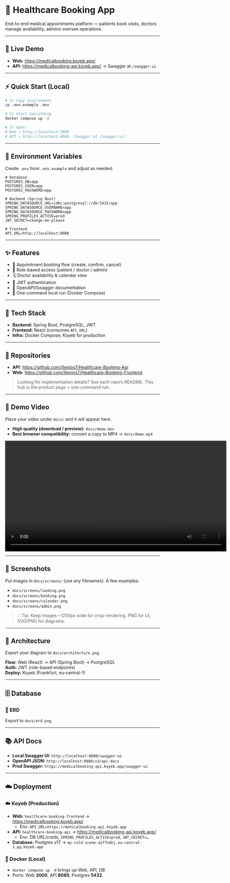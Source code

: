 # 🏥 Healthcare Booking App

End-to-end medical appointments platform — patients book visits, doctors manage availability, admins oversee operations.

---

## 🚀 Live Demo

- **Web:** https://medicalbooking.koyeb.app/
- **API:** https://medicalbooking-api.koyeb.app/ → Swagger at `/swagger-ui`

---

## ⚡ Quick Start (Local)

```bash
# 1) Copy environment
cp .env.example .env

# 2) Start everything
docker compose up -d

# 3) Open:
# Web → http://localhost:3000
# API → http://localhost:8080  (Swagger at /swagger-ui)
```

---

## 🔑 Environment Variables

Create `.env` from `.env.example` and adjust as needed:

```dotenv
# Database
POSTGRES_DB=app
POSTGRES_USER=app
POSTGRES_PASSWORD=app

# Backend (Spring Boot)
SPRING_DATASOURCE_URL=jdbc:postgresql://db:5432/app
SPRING_DATASOURCE_USERNAME=app
SPRING_DATASOURCE_PASSWORD=app
SPRING_PROFILES_ACTIVE=prod
JWT_SECRET=change-me-please

# Frontend
API_URL=http://localhost:8080
```

---

## ✨ Features

- 📅 Appointment booking flow (create, confirm, cancel)
- 👥 Role-based access (patient / doctor / admin)
- 🗓️ Doctor availability & calendar view
- 🔐 JWT authentication
- 📜 OpenAPI/Swagger documentation
- 🐳 One-command local run (Docker Compose)

---

## 🧰 Tech Stack

- **Backend:** Spring Boot, PostgreSQL, JWT  
- **Frontend:** React (consumes `API_URL`)  
- **Infra:** Docker Compose; Koyeb for production

---

## 🧷 Repositories

- **API:** https://github.com/Xenios7/Healthcare-Booking-Api  
- **Web:** https://github.com/Xenios7/Healthcare-Booking-Frontend  

> Looking for implementation details? See each repo’s README. This hub is the product page + one-command run.

---

## 🎥 Demo Video

Place your video under `docs/` and it will appear here.

- **High quality (download / preview):** `docs/demo.mov`  
- **Best browser compatibility:** convert a copy to MP4 → `docs/demo.mp4`

<!-- Inline player (works best with .mp4); GitHub may still render as a link -->
<video src="docs/demo.mp4" controls width="720">
  Your browser does not support the video tag.
  <a href="docs/demo.mp4">Download the demo video</a>.
</video>

---

## 📸 Screenshots

Put images in `docs/screens/` (use any filenames). A few examples:

- `docs/screens/landing.png`  
- `docs/screens/booking.png`  
- `docs/screens/calendar.png`  
- `docs/screens/admin.png`

> 💡 Tip: Keep images ~1200px wide for crisp rendering. PNG for UI, SVG/PNG for diagrams.

---

## 🧠 Architecture

Export your diagram to `docs/architecture.png`.

**Flow:** Web (React) → API (Spring Boot) → PostgreSQL  
**Auth:** JWT (role-based endpoints)  
**Deploy:** Koyeb (Frankfurt, eu-central-1)

---

## 🗄️ Database

### 🧩 ERD

Export to `docs/erd.png`.

---

## 📚 API Docs

- **Local Swagger UI:** `http://localhost:8080/swagger-ui`  
- **OpenAPI JSON:** `http://localhost:8080/v3/api-docs`  
- **Prod Swagger:** `https://medicalbooking-api.koyeb.app/swagger-ui`

---

## ☁️ Deployment

### ☁️ Koyeb (Production)

- **Web:** `healthcare-booking-frontend` → https://medicalbooking.koyeb.app/  
  - Env: `API_URL=https://medicalbooking-api.koyeb.app`
- **API:** `healthcare-booking-api` → https://medicalbooking-api.koyeb.app/  
  - Env: DB URL/creds, `SPRING_PROFILES_ACTIVE=prod`, `JWT_SECRET=…`
- **Database:** Postgres v17 → `ep-cold-scene-a2ffs6hj.eu-central-1.pg.koyeb.app`

### 🐳 Docker (Local)

- `docker compose up -d` brings up Web, API, DB.  
- Ports: Web **3000**, API **8080**, Postgres **5432**.
